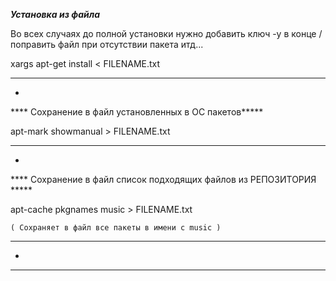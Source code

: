 *****Установка из файла*****

Во всех случаях до полной установки нужно добавить ключ -y в конце / поправить файл при отсутствии пакета итд...


xargs apt-get install < FILENAME.txt

----------
*
**** Сохранение в файл установленных в ОС пакетов*****

 apt-mark showmanual > FILENAME.txt
 
 ---------
 *
 **** Сохранение в файл список подходящих файлов из РЕПОЗИТОРИЯ *****
 
 apt-cache pkgnames music > FILENAME.txt
 
    ( Сохраняет в файл все пакеты в имени с music )

---------
*
********

 
  

